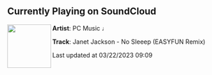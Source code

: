 ## Currently Playing on SoundCloud

[<img align="left" width="100" src="https://i1.sndcdn.com/artworks-000221197999-p1l1qw-t500x500.jpg">](https://soundcloud.com/pcmus/no-sleeep-easyfun-remix)

**Artist**: PC Music ♩ 

**Track**: Janet Jackson - No Sleeep (EASYFUN Remix)

Last updated at 03/22/2023 09:09
